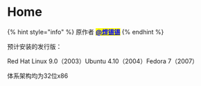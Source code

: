 # Home

{% hint style="info" %}
原作者 [<mark style="color:blue;">**@焊锡锡**</mark>](https://community.wvbtech.com/u/solderwire)
{% endhint %}

预计安装的发行版：&#x20;

Red Hat Linux 9.0（2003）Ubuntu 4.10（2004）Fedora 7（2007）&#x20;

体系架构均为32位x86

&#x20;

<figure><img src="https://wvbarchive-1310561333.cos.ap-hongkong.myqcloud.com/5251752178/9596e234e5dde7117f8b9c05adefce1b9f1661da.jpg" alt=""><figcaption></figcaption></figure>
